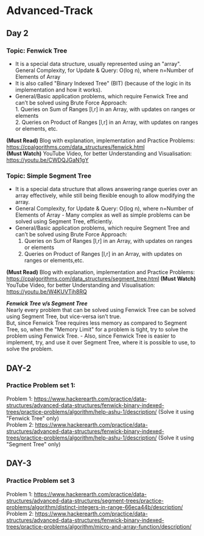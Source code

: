 # Advanced-Track
## Day 2
### Topic: Fenwick Tree  
* It is a special data structure, usually represented using an "array". General Complexity, for Update & Query: O(log n), where n=Number of Elements of Array   
* It is also called "Binary Indexed Tree" (BIT) (because of the logic in its implementation and how it works).   
* General/Basic application problems, which require Fenwick Tree and can’t be solved using  Brute Force Approach:  
       1. Queries on Sum of Ranges [l,r] in an Array, with updates on ranges or elements  
       2. Queries on Product of Ranges [l,r] in an Array, with updates on ranges or elements, etc. 


**(Must Read)** Blog with explanation, implementation and Practice Problems: https://cpalgorithms.com/data_structures/fenwick.html   
**(Must Watch)** YouTube Video, for better Understanding and Visualisation: https://youtu.be/CWDQJGaN1gY

### Topic: Simple Segment Tree  
* It is a special data structure that allows answering range queries over an array effectively,  while still being flexible enough to allow modifying the array. 
* General Complexity, for Update & Query: O(log n), where n=Number of Elements of Array  - Many complex as well as simple problems can be solved using Segment Tree, efficiently.
* General/Basic application problems, which require Segment Tree and can’t be solved using  Brute Force Approach:      
     1. Queries on Sum of Ranges [l,r] in an Array, with updates on ranges or elements  
     2. Queries on Product of Ranges [l,r] in an Array, with updates on ranges or elements,etc.  

**(Must Read)** Blog with explanation, implementation and Practice Problems: https://cpalgorithms.com/data_structures/segment_tree.html
**(Must Watch)** YouTube Video, for better Understanding and Visualisation: https://youtu.be/W4KUVTjh8RQ

***Fenwick Tree v/s Segment Tree***  
Nearly every problem that can be solved using Fenwick Tree can be solved using Segment Tree, but vice-versa isn’t true.  
But, since Fenwick Tree requires less memory as compared to Segment Tree, so, when the  "Memory Limit" for a problem is tight, try to solve the problem using Fenwick Tree. - Also, since Fenwick Tree is easier to implement, try, and use it over Segment Tree, where it is possible to use, to solve the problem.


## DAY-2
### Practice Problem set 1:  
Problem 1: https://www.hackerearth.com/practice/data-structures/advanced-data-structures/fenwick-binary-indexed-trees/practice-problems/algorithm/help-ashu-1/description/ (Solve it using "Fenwick Tree" only)   
Problem 2: https://www.hackerearth.com/practice/data-structures/advanced-data-structures/fenwick-binary-indexed-trees/practice-problems/algorithm/help-ashu-1/description/ (Solve it using "Segment Tree" only) 

## DAY-3
### Practice Problem set 3
Problem 1: https://www.hackerearth.com/practice/data-structures/advanced-data-structures/segment-trees/practice-problems/algorithm/distinct-integers-in-range-66eca44b/description/  
Problem 2: https://www.hackerearth.com/practice/data-structures/advanced-data-structures/fenwick-binary-indexed-trees/practice-problems/algorithm/micro-and-array-function/description/

